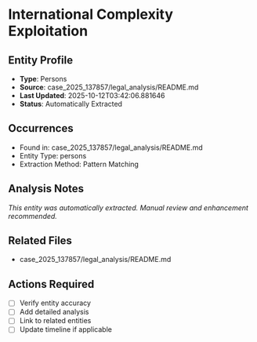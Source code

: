 # International Complexity Exploitation

## Entity Profile
- **Type**: Persons
- **Source**: case_2025_137857/legal_analysis/README.md
- **Last Updated**: 2025-10-12T03:42:06.881646
- **Status**: Automatically Extracted

## Occurrences
- Found in: case_2025_137857/legal_analysis/README.md
- Entity Type: persons
- Extraction Method: Pattern Matching

## Analysis Notes
*This entity was automatically extracted. Manual review and enhancement recommended.*

## Related Files
- case_2025_137857/legal_analysis/README.md

## Actions Required
- [ ] Verify entity accuracy
- [ ] Add detailed analysis
- [ ] Link to related entities
- [ ] Update timeline if applicable
